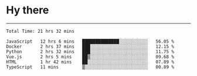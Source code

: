 # Hy there

---
<!--START_SECTION:waka-->

```text
Total Time: 21 hrs 32 mins

JavaScript   12 hrs 6 mins   ██████████████░░░░░░░░░░░   56.05 %
Docker       2 hrs 37 mins   ███░░░░░░░░░░░░░░░░░░░░░░   12.15 %
Python       2 hrs 32 mins   ███░░░░░░░░░░░░░░░░░░░░░░   11.75 %
Vue.js       2 hrs 5 mins    ██▒░░░░░░░░░░░░░░░░░░░░░░   09.68 %
HTML         1 hr 42 mins    ██░░░░░░░░░░░░░░░░░░░░░░░   07.89 %
TypeScript   11 mins         ▒░░░░░░░░░░░░░░░░░░░░░░░░   00.89 %
```

<!--END_SECTION:waka-->
